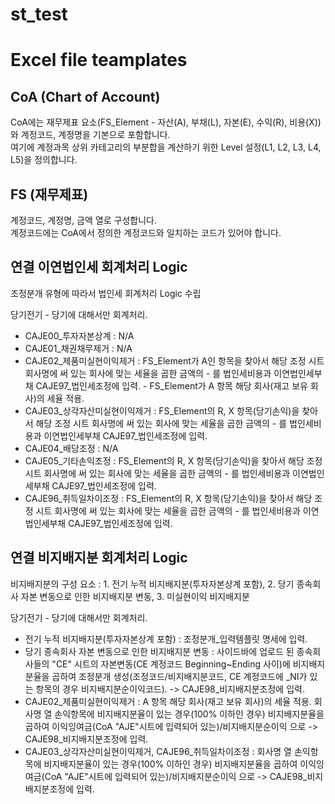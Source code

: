 # st_test

# Excel file teamplates

## CoA (Chart of Account)

CoA에는 재무제표 요소(FS_Element - 자산(A), 부채(L), 자본(E), 수익(R), 비용(X))와 계정코드, 계정명을 기본으로 포함합니다.  
여기에 계정과목 상위 카테고리의 부분합을 계산하기 위한 Level 설정(L1, L2, L3, L4, L5)을 정의합니다.   


## FS (재무제표)

계정코드, 계정명, 금액 열로 구성합니다.   
계정코드에는 CoA에서 정의한 계정코드와 일치하는 코드가 있어야 합니다.  




## 연결 이연법인세 회계처리 Logic

조정분개 유형에 따라서 법인세 회계처리 Logic 수립

당기전기 - 당기에 대해서만 회계처리.

* CAJE00_투자자본상계 : N/A
* CAJE01_채권채무제거 : N/A
* CAJE02_제품미실현이익제거 : FS_Element가 A인 항목을 찾아서 해당 조정 시트 회사명에 써 있는 회사에 맞는 세율을 곱한 금액의 - 를 법인세비용과 이연법인세부채 CAJE97_법인세조정에 입력. - FS_Element가 A 항목 해당 회사(재고 보유 회사)의 세율 적용.
* CAJE03_상각자산미실현이익제거 : FS_Element의 R, X 항목(당기손익)을 찾아서 해당 조정 시트 회사명에 써 있는 회사에 맞는 세율을 곱한 금액의 - 를 법인세비용과 이연법인세부채 CAJE97_법인세조정에 입력.
* CAJE04_배당조정 : N/A
* CAJE05_기타손익조정 : FS_Element의 R, X 항목(당기손익)을 찾아서 해당 조정 시트 회사명에 써 있는 회사에 맞는 세율을 곱한 금액의 - 를 법인세비용과 이연법인세부채 CAJE97_법인세조정에 입력.
* CAJE96_취득일차이조정 : FS_Element의 R, X 항목(당기손익)을 찾아서 해당 조정 시트 회사명에 써 있는 회사에 맞는 세율을 곱한 금액의 - 를 법인세비용과 이연법인세부채 CAJE97_법인세조정에 입력.


## 연결 비지배지분 회계처리 Logic

비지배지분의 구성 요소 : 1. 전기 누적 비지배지분(투자자본상계 포함), 2. 당기 종속회사 자본 변동으로 인한 비지배지분 변동, 3. 미실현이익 비지배지분

당기전기 - 당기에 대해서만 회계처리.

* 전기 누적 비지배지분(투자자본상계 포함) : 조정분개_입력템플릿 명세에 입력.
* 당기 종속회사 자본 변동으로 인한 비지배지분 변동 : 사이드바에 업로드 된 종속회사들의 "CE" 시트의 자본변동(CE 계정코드 Beginning~Ending 사이)에 비지배지분율을 곱하여 조정분개 생성(조정코드/비지배지분코드, CE 계정코드에 _NI가 있는 항목의 경우 비지배지분순이익코드). -> CAJE98_비지배지분조정에 입력.
* CAJE02_제품미실현이익제거 : A 항목 해당 회사(재고 보유 회사)의 세율 적용. 회사명 열 손익항목에 비지배지분율이 있는 경우(100% 이하인 경우) 비지배지분율을 곱하여 이익잉여금(CoA "AJE"시트에 입력되어 있는)/비지배지분순이익 으로 -> CAJE98_비지배지분조정에 입력.
* CAJE03_상각자산미실현이익제거, CAJE96_취득일차이조정 : 회사명 열 손익항목에 비지배지분율이 있는 경우(100% 이하인 경우) 비지배지분율을 곱하여 이익잉여금(CoA "AJE"시트에 입력되어 있는)/비지배지분순이익 으로 -> CAJE98_비지배지분조정에 입력.
